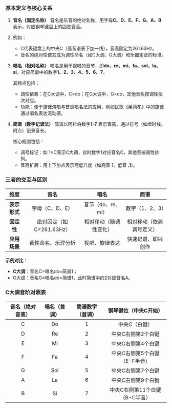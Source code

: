 ### **基本定义与核心关系**

1. **音名（固定名称）**
   音名是乐音的绝对名称，用字母 ​**C、D、E、F、G、A、B** 表示，对应钢琴键盘上的固定音高。

2. 例如：

   

   - C代表键盘上的中央C（高音谱表下加一线），音高固定为261.63Hz。
   - 音名的绝对性使其成为调性命名（如C大调、G大调）和乐器定音的标准。

3. **唱名（相对名称）**
   唱名是用于视唱的音节，即 ​**do、re、mi、fa、sol、la、si**，对应简谱中的数字 ​**1、2、3、4、5、6、7**。

   其特点包括：

   - 调性依赖：在C大调中，C=do；在G大调中，G=do，其他音名按调性依次对应。
   - 功能：便于旋律演唱与首调唱名法的应用，例如民歌《茉莉花》中的旋律通过唱名表达流动感。

4. **简谱（数字记谱法）**
   简谱以阿拉伯数字 ​**1-7** 表示音高，通过符号（如增时线、附点）记录音长。

   核心规则包括：

   - 调号标记：如 1=C表示C大调，此时数字1对应音名C，其他音按调性排列。
   - 音高扩展：用上下加点表示高低八度（如高音 1̇、低音 **.1**）。

### **三者的交互与区别**

|   **维度**   |         **音名**         |        **唱名**        |         **简谱**         |
| :----------: | :----------------------: | :--------------------: | :----------------------: |
| **表示形式** |     字母（C、D、E）      |   音节（do、re、mi）   |     数字（1、2、3）      |
|  **固定性**  | 绝对固定（如C=261.63Hz） | 相对移动（随调性变化） | 相对移动（依赖调号定义） |
| **应用场景** |    调性命名、乐理分析    |     视唱、旋律表达     |    快速记谱、即兴创作    |

**示例对比**：

- **C大调**：音名C=唱名do=简谱1；
- G大调：音名G=唱名do=简谱1，此时简谱中的2对应音名A。

### **C大调音阶对照表**

| **音名（绝对音高）** | **唱名（首调）** | **简谱数字（首调）** |   **钢琴键位（中央C开始）**    |
| :------------------: | :--------------: | :------------------: | :----------------------------: |
|          C           |        Do        |          1           |         中央C（白键）          |
|          D           |        Re        |          2           |       中央C右侧第2个白键       |
|          E           |        Mi        |          3           |       中央C右侧第4个白键       |
|          F           |        Fa        |          4           | 中央C右侧第5个白键（E-F半音）  |
|          G           |       Sol        |          5           |       中央C右侧第7个白键       |
|          A           |        La        |          6           |       中央C右侧第9个白键       |
|          B           |        Si        |          7           | 中央C右侧第11个白键（B-C半音） |